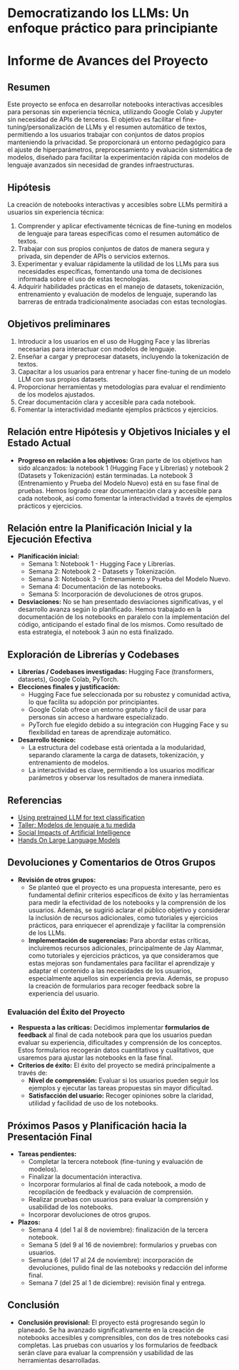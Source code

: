 # Democratizando los LLMs: Un enfoque práctico para principiante

# Informe de Avances del Proyecto

## Resumen

Este proyecto se enfoca en desarrollar notebooks interactivas accesibles para personas sin experiencia técnica, utilizando Google Colab y Jupyter sin necesidad de APIs de terceros. El objetivo es facilitar el fine-tuning/personalización de LLMs y el resumen automático de textos, permitiendo a los usuarios trabajar con conjuntos de datos propios manteniendo la privacidad. Se proporcionará un entorno pedagógico para el ajuste de hiperparámetros, preprocesamiento y evaluación sistemática de modelos, diseñado para facilitar la experimentación rápida con modelos de lenguaje avanzados sin necesidad de grandes infraestructuras.

## Hipótesis

La creación de notebooks interactivas y accesibles sobre LLMs permitirá a usuarios sin experiencia técnica:

1. Comprender y aplicar efectivamente técnicas de fine-tuning en modelos de lenguaje para tareas específicas como el resumen automático de textos.
2. Trabajar con sus propios conjuntos de datos de manera segura y privada, sin depender de APIs o servicios externos.
3. Experimentar y evaluar rápidamente la utilidad de los LLMs para sus necesidades específicas, fomentando una toma de decisiones informada sobre el uso de estas tecnologías.
4. Adquirir habilidades prácticas en el manejo de datasets, tokenización, entrenamiento y evaluación de modelos de lenguaje, superando las barreras de entrada tradicionalmente asociadas con estas tecnologías.

## Objetivos preliminares

1. Introducir a los usuarios en el uso de Hugging Face y las librerías necesarias para interactuar con modelos de lenguaje.
2. Enseñar a cargar y preprocesar datasets, incluyendo la tokenización de textos.
3. Capacitar a los usuarios para entrenar y hacer fine-tuning de un modelo LLM con sus propios datasets.
4. Proporcionar herramientas y metodologías para evaluar el rendimiento de los modelos ajustados.
5. Crear documentación clara y accesible para cada notebook.
6. Fomentar la interactividad mediante ejemplos prácticos y ejercicios.
  
## Relación entre Hipótesis y Objetivos Iniciales y el Estado Actual

- **Progreso en relación a los objetivos:** Gran parte de los objetivos han sido alcanzados: la notebook 1 (Hugging Face y Librerías) y notebook 2 (Datasets y Tokenización) están terminadas. La notebook 3 (Entrenamiento y Prueba del Modelo Nuevo) está en su fase final de pruebas. Hemos logrado crear documentación clara y accesible para cada notebook, así como fomentar la interactividad a través de ejemplos prácticos y ejercicios. 

## Relación entre la Planificación Inicial y la Ejecución Efectiva
- **Planificación inicial:** 
  - Semana 1: Notebook 1 - Hugging Face y Librerías.
  - Semana 2: Notebook 2 - Datasets y Tokenización.
  - Semana 3: Notebook 3 - Entrenamiento y Prueba del Modelo Nuevo.
  - Semana 4: Documentación de las notebooks.
  - Semana 5: Incorporación de devoluciones de otros grupos.
- **Desviaciones:** No se han presentado desviaciones significativas, y el desarrollo avanza según lo planificado. Hemos trabajado en la documentación de los notebooks en paralelo con la implementación del código, anticipando el estado final de los mismos. Como resultado de esta estrategia, el notebook 3 aún no está finalizado. 
  
## Exploración de Librerías y Codebases
- **Librerías / Codebases investigadas:** Hugging Face (transformers, datasets), Google Colab, PyTorch.
- **Elecciones finales y justificación:**
  - Hugging Face fue seleccionada por su robustez y comunidad activa, lo que facilita su adopción por principiantes.
  - Google Colab ofrece un entorno gratuito y fácil de usar para personas sin acceso a hardware especializado.
  - PyTorch fue elegido debido a su integración con Hugging Face y su flexibilidad en tareas de aprendizaje automático.
- **Desarrollo técnico:** 
  - La estructura del codebase está orientada a la modularidad, separando claramente la carga de datasets, tokenización, y entrenamiento de modelos.
  - La interactividad es clave, permitiendo a los usuarios modificar parámetros y observar los resultados de manera inmediata.

## Referencias
- [Using pretrained LLM for text classification](https://colab.research.google.com/drive/1h3hQ8anuKjoWJXz12p-OgwduBpYQB7rI?usp=sharing)
- [Taller: Modelos de lenguaje a tu medida](https://colab.research.google.com/github/nanom/llm_adaptation_workshop/blob/main/Taller_Modelos_de_lenguaje_a_tu_medida_13_de_septiembre_2023.ipynb)
- [Social Impacts of Artificial Intelligence](https://colab.research.google.com/drive/1bSo9oXpB7fHjPB5UZGKJAcyA0zXHGjZO?usp=sharing#scrollTo=7JMLkzn24hnm)
- [Hands On Large Language Models](https://github.com/HandsOnLLM/Hands-On-Large-Language-Models/tree/main)

## Devoluciones y Comentarios de Otros Grupos
- **Revisión de otros grupos:** 
  - Se planteó que el proyecto es una propuesta interesante, pero es fundamental definir criterios específicos de éxito y las herramientas para medir la efectividad de los notebooks y la comprensión de los usuarios. Además, se sugirió aclarar el público objetivo y considerar la inclusión de recursos adicionales, como tutoriales y ejercicios prácticos, para enriquecer el aprendizaje y facilitar la comprensión de los LLMs.
  - **Implementación de sugerencias:** Para abordar estas críticas, incluiremos recursos adicionales, principalmente de Jay Alammar, como tutoriales y ejercicios prácticos, ya que consideramos que estas mejoras son fundamentales para facilitar el aprendizaje y adaptar el contenido a las necesidades de los usuarios, especialmente aquellos sin experiencia previa. Además, se propuso la creación de formularios para recoger feedback sobre la experiencia del usuario.

### Evaluación del Éxito del Proyecto
- **Respuesta a las críticas:** Decidimos implementar **formularios de feedback** al final de cada notebook para que los usuarios puedan evaluar su experiencia, dificultades y comprensión de los conceptos. Estos formularios recogerán datos cuantitativos y cualitativos, que usaremos para ajustar las notebooks en la fase final.
- **Criterios de éxito:** El éxito del proyecto se medirá principalmente a través de:
  - **Nivel de comprensión:** Evaluar si los usuarios pueden seguir los ejemplos y ejecutar las tareas propuestas sin mayor dificultad.
  - **Satisfacción del usuario:** Recoger opiniones sobre la claridad, utilidad y facilidad de uso de los notebooks.

## Próximos Pasos y Planificación hacia la Presentación Final
- **Tareas pendientes:**
  - Completar la tercera notebook (fine-tuning y evaluación de modelos).
  - Finalizar la documentación interactiva.
  - Incorporar formularios al final de cada notebook, a modo de recopilación de feedback y evaluación de comprensión.
  - Realizar pruebas con usuarios para evaluar la comprensión y usabilidad de los notebooks.
  - Incorporar devoluciones de otros grupos.
- **Plazos:** 
  - Semana 4 (del 1 al 8 de noviembre): finalización de la tercera notebook.
  - Semana 5 (del 9 al 16 de noviembre): formularios y pruebas con usuarios.
  - Semana 6 (del 17 al 24 de noviembre): incorporación de devoluciones, pulido final de las notebooks y redacción del informe final.
  - Semana 7 (del 25 al 1 de diciembre): revisión final y entrega.

## Conclusión
- **Conclusión provisional:** El proyecto está progresando según lo planeado. Se ha avanzado significativamente en la creación de notebooks accesibles y comprensibles, con dos de tres notebooks casi completas. Las pruebas con usuarios y los formularios de feedback serán clave para evaluar la comprensión y usabilidad de las herramientas desarrolladas.

